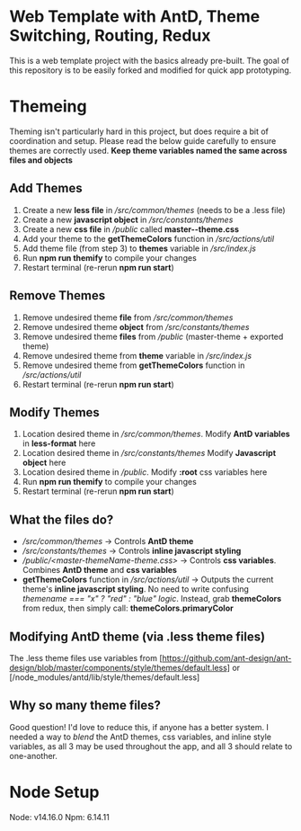 # Web Template with AntD, Theme Switching, Routing, Redux
This is a web template project with the basics already pre-built. The goal of this repository is to be easily forked and modified for quick app prototyping.

# Themeing
Theming isn't particularly hard in this project, but does require a bit of coordination and setup. Please read the below guide carefully to ensure themes are correctly used. **Keep theme variables named the same across files and objects**

## Add Themes
1. Create a new **less file** in */src/common/themes* (needs to be a .less file)
2. Create a new **javascript object** in */src/constants/themes*
3. Create a new **css file** in */public* called **master-<themeName>-theme.css**
4. Add your theme to the **getThemeColors** function in */src/actions/util*
5. Add theme file (from step 3) to **themes** variable in */src/index.js*
5. Run **npm run themify** to compile your changes
6. Restart terminal (re-rerun **npm run start**)

## Remove Themes
1. Remove undesired theme **file** from */src/common/themes*
2. Remove undesired theme **object** from */src/constants/themes*
3. Remove undesired theme **files** from */public* (master-theme + exported theme)
4. Remove undesired theme from **theme** variable in */src/index.js*
5. Remove undesired theme from **getThemeColors** function in */src/actions/util*
6. Restart terminal (re-rerun **npm run start**)

## Modify Themes
1. Location desired theme in */src/common/themes*. Modify **AntD variables** in **less-format** here
2. Location desired theme in */src/constants/themes* Modify **Javascript object** here
3. Location desired theme in */public*. Modify **:root** css variables here
4. Run **npm run themify** to compile your changes
5. Restart terminal (re-rerun **npm run start**)

## What the files do?
- */src/common/themes* -> Controls **AntD theme**
- */src/constants/themes* -> Controls **inline javascript styling**
- */public/<master-themeName-theme.css>* -> Controls **css variables**. Combines **AntD theme** and **css variables**
- **getThemeColors** function in */src/actions/util* -> Outputs the current theme's **inline javascript styling**. No need to write confusing *themename === "x" ? "red" : "blue" logic*. Instead, grab **themeColors** from redux, then simply call: **themeColors.primaryColor**

## Modifying AntD theme (via .less theme files)
The .less theme files use variables from [https://github.com/ant-design/ant-design/blob/master/components/style/themes/default.less] or [/node_modules/antd/lib/style/themes/default.less]

## Why so many theme files?
Good question! I'd love to reduce this, if anyone has a better system. I needed a way to *blend* the AntD themes, css variables, and inline style variables, as all 3 may be used throughout the app, and all 3 should relate to one-another.

# Node Setup
Node: v14.16.0
Npm: 6.14.11